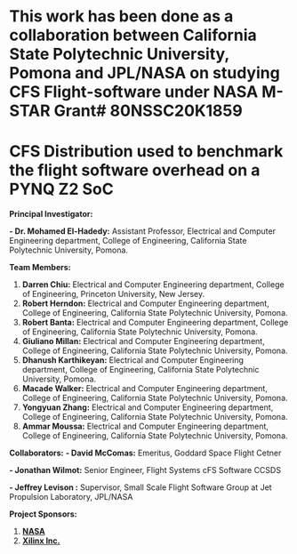 
# This work has been done as a collaboration between California State Polytechnic University, Pomona and JPL/NASA on studying CFS Flight-software under NASA M-STAR Grant# 80NSSC20K1859 

# CFS Distribution used to benchmark the flight software overhead on a PYNQ Z2 SoC



**Principal Investigator:**

**- Dr. Mohamed El-Hadedy:** Assistant Professor, Electrical and Computer Engineering department, College of Engineering, California State Polytechnic University, Pomona.


**Team Members:**

1.  **Darren Chiu:**  Electrical and Computer Engineering department, College of Engineering, Princeton University, New Jersey. 
2. **Robert Herndon:** Electrical and Computer Engineering department, College of Engineering, California State Polytechnic University, Pomona. 
3. **Robert Banta:** Electrical and Computer Engineering department, College of Engineering, California State Polytechnic University, Pomona.  
4. **Giuliano Millan:** Electrical and Computer Engineering department, College of Engineering, California State Polytechnic University, Pomona.  
5. **Dhanush Karthikeyan:** Electrical and Computer Engineering department, College of Engineering, California State Polytechnic University, Pomona.  
6. **Macade Walker:** Electrical and Computer Engineering department, College of Engineering, California State Polytechnic University, Pomona. 
7. **Yongyuan Zhang:**  Electrical and Computer Engineering department, College of Engineering, California State Polytechnic University, Pomona. 
8. **Ammar Moussa:**  Electrical and Computer Engineering department, College of Engineering, California State Polytechnic University, Pomona. 


**Collaborators:**
**- David McComas:**   Emeritus, Goddard Space Flight Cetner

**- Jonathan Wilmot:** Senior Engineer, Flight Systems cFS Software CCSDS

**- Jeffrey Levison :** Supervisor, Small Scale Flight Software Group at Jet Propulsion Laboratory, JPL/NASA

**Project Sponsors:**
1. **[NASA](https://www.nasa.gov/)**
2. **[Xilinx Inc.](https://www.xilinx.com/)**

  
